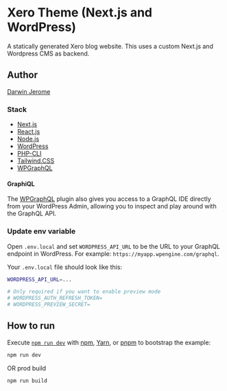 # Xero Theme (Next.js and WordPress)

A statically generated Xero blog website. This uses a custom Next.js and Wordpress CMS as backend. 

## Author

[Darwin Jerome](darwinjerome@gmail.com)

### Stack

- [Next.js](https://nextjs.org/)
- [React.js](https://reactjs.org/)
- [Node.js](https://nodejs.org/en/)
- [WordPress](https://wordpress.org/download/)
- [PHP-CLI](https://www.php.net/manual/en/features.commandline.php)
- [Tailwind.CSS](https://tailwindcss.com/)
- [WPGraphQL](https://www.wpgraphql.com/)

#### GraphiQL 

The [WPGraphQL](https://www.wpgraphql.com/) plugin also gives you access to a GraphQL IDE directly from your WordPress Admin, allowing you to inspect and play around with the GraphQL API.


### Update env variable
Open `.env.local` and set `WORDPRESS_API_URL` to be the URL to your GraphQL endpoint in WordPress. For example: `https://myapp.wpengine.com/graphql`.

Your `.env.local` file should look like this:

```bash
WORDPRESS_API_URL=...

# Only required if you want to enable preview mode
# WORDPRESS_AUTH_REFRESH_TOKEN=
# WORDPRESS_PREVIEW_SECRET=
```

## How to run

Execute [`npm run dev`](https://github.com/vercel/next.js/tree/canary/packages/create-next-app) with [npm](https://docs.npmjs.com/cli/init), [Yarn](https://yarnpkg.com/lang/en/docs/cli/create/), or [pnpm](https://pnpm.io) to bootstrap the example:

```bash
npm run dev
```
OR prod build
```bash
npm run build
```


